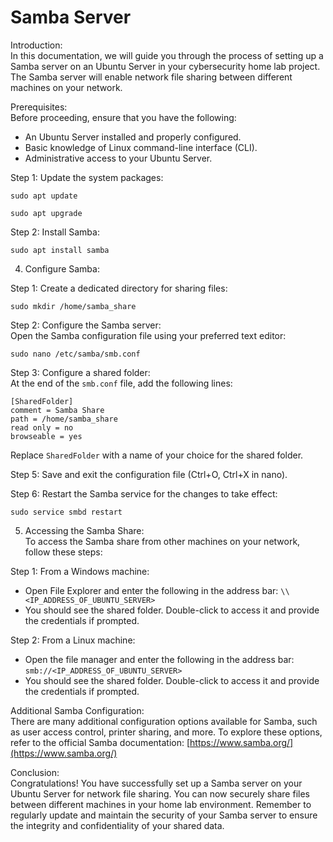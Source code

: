 # Samba Server
Introduction:  
In this documentation, we will guide you through the process of setting up a Samba server on an Ubuntu Server in your cybersecurity home lab project. The Samba server will enable network file sharing between different machines on your network.

Prerequisites:  
Before proceeding, ensure that you have the following:

*   An Ubuntu Server installed and properly configured.
*   Basic knowledge of Linux command-line interface (CLI).
*   Administrative access to your Ubuntu Server.

Step 1: Update the system packages:

```text-x-csrc
sudo apt update
```

```text-x-csrc
sudo apt upgrade 
```

Step 2: Install Samba:

```text-plain
sudo apt install samba
```

4.  Configure Samba:

Step 1: Create a dedicated directory for sharing files:

```text-plain
sudo mkdir /home/samba_share
```

Step 2: Configure the Samba server:  
Open the Samba configuration file using your preferred text editor:

```text-plain
sudo nano /etc/samba/smb.conf
```

Step 3: Configure a shared folder:  
At the end of the `smb.conf` file, add the following lines:

```text-plain
[SharedFolder]
comment = Samba Share
path = /home/samba_share
read only = no
browseable = yes
```

Replace `SharedFolder` with a name of your choice for the shared folder.

Step 5: Save and exit the configuration file (Ctrl+O, Ctrl+X in nano).

Step 6: Restart the Samba service for the changes to take effect:

```text-plain
sudo service smbd restart 
```

5.  Accessing the Samba Share:  
    To access the Samba share from other machines on your network, follow these steps:

Step 1: From a Windows machine:

*   Open File Explorer and enter the following in the address bar: `\\<IP_ADDRESS_OF_UBUNTU_SERVER>`
*   You should see the shared folder. Double-click to access it and provide the credentials if prompted.

Step 2: From a Linux machine:

*   Open the file manager and enter the following in the address bar: `smb://<IP_ADDRESS_OF_UBUNTU_SERVER>`
*   You should see the shared folder. Double-click to access it and provide the credentials if prompted.

Additional Samba Configuration:  
There are many additional configuration options available for Samba, such as user access control, printer sharing, and more. To explore these options, refer to the official Samba documentation: [https://www.samba.org/](https://www.samba.org/)

Conclusion:  
Congratulations! You have successfully set up a Samba server on your Ubuntu Server for network file sharing. You can now securely share files between different machines in your home lab environment. Remember to regularly update and maintain the security of your Samba server to ensure the integrity and confidentiality of your shared data.